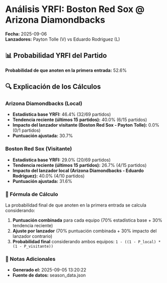 # Análisis YRFI: Boston Red Sox @ Arizona Diamondbacks

**Fecha:** 2025-09-06  
**Lanzadores:** Payton Tolle (V) vs Eduardo Rodriguez (L)

## 📊 Probabilidad YRFI del Partido

**Probabilidad de que anoten en la primera entrada:** 52.6%

## 🔍 Explicación de los Cálculos

### Arizona Diamondbacks (Local)
- **Estadística base YRFI:** 46.4% (32/69 partidos)
- **Tendencia reciente (últimos 15 partidos):** 40.0% (6/15 partidos)
- **Impacto del lanzador visitante (Boston Red Sox - Payton Tolle):** 0.0% (0/1 partidos)
- **Puntuación ajustada:** 30.7%

### Boston Red Sox (Visitante)
- **Estadística base YRFI:** 29.0% (20/69 partidos)
- **Tendencia reciente (últimos 15 partidos):** 26.7% (4/15 partidos)
- **Impacto del lanzador local (Arizona Diamondbacks - Eduardo Rodriguez):** 40.0% (4/10 partidos)
- **Puntuación ajustada:** 31.6%

### 📝 Fórmula de Cálculo

La probabilidad final de que anoten en la primera entrada se calcula considerando:
1. **Puntuación combinada** para cada equipo (70% estadística base + 30% tendencia reciente)
2. **Ajuste por lanzador** (70% puntuación combinada + 30% impacto del lanzador contrario)
3. **Probabilidad final** considerando ambos equipos: `1 - ((1 - P_local) * (1 - P_visitante))`

### 📌 Notas Adicionales

- **Generado el:** 2025-09-05 13:20:22
- **Fuente de datos:** season_data.json
